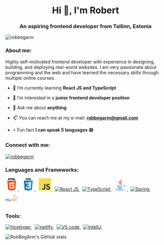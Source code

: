 <h1 align="center">Hi 👋, I'm Robert</h1>
<h3 align="center">An aspiring frontend developer from Tallinn, Estonia</h3>

<p align="left"> <img src="https://komarev.com/ghpvc/?username=robbegarm&label=Profile%20views&color=0e75b6&style=flat" alt="robbegarm" /> </p>

<h3 align="left">About me:</h3>
<p align="left">Highly self-motivated frontend developer with experience in designing, building, and deploying real-world websites. I am very passionate about programming and the web and have learned the necessary skills through multiple online courses.
</p>

- 🌱 I’m currently learning **React JS and TypeScript**

- 👀 I’m interested in a **junior frontend developer position**

- 💬 Ask me about **anything**

- 📫 You can reach me at my e-mail: **robbegarm@gmail.com**

- ⚡ Fun fact **I can speak 5 languages 😄**

<h3 align="left">Connect with me:</h3>
<p align="left">
<a href="https://linkedin.com/in/robbegarm" target="blank"><img align="center" src="https://raw.githubusercontent.com/rahuldkjain/github-profile-readme-generator/master/src/images/icons/Social/linked-in-alt.svg" alt="robbegarm" height="30" width="40" /></a>
</p>

<h3 align="left">Languages and Frameworks:</h3>

<p align="left"> 
<a href="https://developer.mozilla.org/en-US/docs/Web/HTML" target="_blank" rel="noreferrer">
<img src="https://raw.githubusercontent.com/devicons/devicon/master/icons/html5/html5-original-wordmark.svg" alt="HTML5" title="HTML5" width="40" height="40"/> </a>
  &nbsp;
<a href="https://developer.mozilla.org/en-US/docs/Web/CSS" target="_blank" rel="noreferrer">  
<img src="https://raw.githubusercontent.com/devicons/devicon/master/icons/css3/css3-original-wordmark.svg" alt="CSS3" title="CSS3" width="40" height="40"/> </a>
  &nbsp;
<a href="https://developer.mozilla.org/en-US/docs/Web/JavaScript" target="_blank" rel="noreferrer">  
<img src="https://raw.githubusercontent.com/devicons/devicon/master/icons/javascript/javascript-original.svg" alt="JavaScript" title="JavaScript" width="40" height="40"/> </a> 
  &nbsp;
<a href="https://reactjs.org/" target="_blank" rel="noreferrer">  
<img src="https://cdn.freebiesupply.com/logos/large/2x/react-1-logo-png-transparent.png" alt="React JS" title="React JS" width="40" height="40"/> </a> 
  &nbsp;
<a href="https://www.typescriptlang.org/" target="_blank" rel="noreferrer">  
<img src="https://upload.wikimedia.org/wikipedia/commons/thumb/4/4c/Typescript_logo_2020.svg/512px-Typescript_logo_2020.svg.png?20210506173343" alt="TypeScript" title="TypeScript" width="40" height="40"/> </a> 
  &nbsp;
<a href="https://www.java.com" target="_blank" rel="noreferrer">  
<img src="https://raw.githubusercontent.com/devicons/devicon/master/icons/java/java-original.svg" alt="Java" title="Java" width="40" height="40"/> </a> 
  &nbsp;
<a href="https://spring.io/" target="_blank" rel="noreferrer">  
<img src="https://www.vectorlogo.zone/logos/springio/springio-icon.svg" alt="Spring" title="Spring" width="40" height="40"/> </a> 
  &nbsp;
<a href="https://www.mysql.com/" target="_blank" rel="noreferrer">  
<img src="https://raw.githubusercontent.com/devicons/devicon/master/icons/mysql/mysql-original-wordmark.svg" alt="mysql" title="MySQL" width="40" height="40"/> </a> 
</p>

<h3 align="left">Tools:</h3>

<p align="left"> 
<a href="https://www.hostinger.com/" target="_blank" rel="noreferrer">  
<img src="https://upload.wikimedia.org/wikipedia/commons/8/82/Hostinger_logo.png" alt="Hostinger" title="Hostinger" width="40" height="40"/> </a>
  &nbsp;
<a href="https://www.netlify.com/" target="_blank" rel="noreferrer">
<img src="https://pics.freeicons.io/uploads/icons/png/11987465721551941710-512.png" alt="netlify" title="Netlify" width="40" height="40"/> </a>
  &nbsp;
<a href="https://code.visualstudio.com/" target="_blank" rel="noreferrer">  
<img src="https://upload.wikimedia.org/wikipedia/commons/9/9a/Visual_Studio_Code_1.35_icon.svg" alt="VS code" title="VS code" width="40" height="40"/> </a>
  &nbsp;
<a href="https://www.jetbrains.com/idea/" target="_blank" rel="noreferrer">  
<img src="https://upload.wikimedia.org/wikipedia/commons/thumb/9/9c/IntelliJ_IDEA_Icon.svg/512px-IntelliJ_IDEA_Icon.svg.png?20200803071016" alt="IntelIJ" title="IntelIJ" width="40" height="40"/> </a>
  &nbsp;
</p>

![RobBegArm's GitHub stats](https://github-readme-stats.vercel.app/api?username=RobBegArm&theme=tokyonight&show_icons=true&count_private=true)
